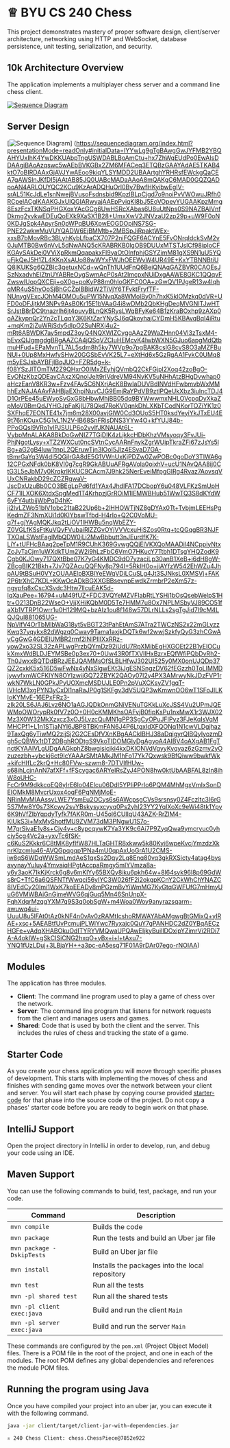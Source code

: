 # ♕ BYU CS 240 Chess

This project demonstrates mastery of proper software design, client/server architecture, networking using HTTP and WebSocket, database persistence, unit testing, serialization, and security.

## 10k Architecture Overview

The application implements a multiplayer chess server and a command line chess client.

[![Sequence Diagram](10k-architecture.png)](https://sequencediagram.org/index.html#initialData=C4S2BsFMAIGEAtIGckCh0AcCGAnUBjEbAO2DnBElIEZVs8RCSzYKrgAmO3AorU6AGVIOAG4jUAEyzAsAIyxIYAERnzFkdKgrFIuaKlaUa0ALQA+ISPE4AXNABWAexDFoAcywBbTcLEizS1VZBSVbbVc9HGgnADNYiN19QzZSDkCrfztHFzdPH1Q-Gwzg9TDEqJj4iuSjdmoMopF7LywAaxgvJ3FC6wCLaFLQyHCdSriEseSm6NMBurT7AFcMaWAYOSdcSRTjTka+7NaO6C6emZK1YdHI-Qma6N6ss3nU4Gpl1ZkNrZwdhfeByy9hwyBA7mIT2KAyGGhuSWi9wuc0sAI49nyMG6ElQQA)

## Server Design

[![Sequence Diagram](server-design.png)]
(https://sequencediagram.org/index.html?presentationMode=readOnly#initialData=IYYwLg9gTgBAwgGwJYFMB2YBQAHYUxIhK4YwDKKUAbpTngUSWDABLBoAmCtu+hx7ZhWqEUdPo0EwAIsDDAAgiBAoAzqswc5wAEbBVKGBx2ZM6MFACeq3ETQBzGAAYAdAE5TKAB4ktO7oBIRDAAxGjAVJYwAEoo9kiqYLSYMDD2UBAArtghYRHRsfEWckgQaCEA7gAWSInJKfDI5jAAtAB85JQ0UABcMADaAAoA8mQAKgC6MAD0GQZQADpoAN4ARLOUYQC2KCu9KzArADQHuOrl0By7BwfHKyibwEgIV-srAL51KcJdLe1snNwejBVusoFsdnsbid9KpzlBLpCjgd7o9noiPvVWOwuJRfh0RCpelACglKAAKGJxUlQGIARwyajAAEpPviqKI8bJ5EoVOpevYUGAAKpzMmg8EszFcxTKNSqPHGXoxYAcGCg6UwHSRcXAbas6U8uUtNps0S9NAZBAIVnfDkmg2yvkwEDEuQoEXk9XaSX1B28+UmxXwV2JNVzaU2zp29p+uW9F0oN0KDJgSpk4ApyrSn0pWPqBU6XpwEOGDOpiNS7SG-PNE22wkwMuVUYQADW6EjBMMtb+2MBSpJiRpaktWEx-xxsB7bMovRBc3BLyhKybLfbaCX707P2niFQGF6ACYnE5FvONrqIdckSvM2v0JuMTB0Bw6nVvL5dNwANQ5cKRABRKB0lgOB9DUUxMTSTJslCf98ipIoCFKGAySAkDej0VViXpRkmQqapakxFI9yaOtOlnfphjGSYZjmM81gXS9N1uU5YQuFjkQeJ5H1ZL4KKnXsAUo88wWYxFWJhOEEWvW4UR49E+KxYTBNNBtiUQ8lKUKSg6QZBIc3qetuxNCd+wQnTh1UUdFnQ6BeiQNAqGAZBVR0CAOEsJSzNxadvhElZtnUYABReOygSwmAcP0sAt2ImcpxNUiDxgAAWE8GKC1QQqvFZwswlUopQXCEji+oX0g+poKyP88m0hIoGKFC0OA+zGwQV1PJgeR13w4IqhqMR4uS5hyOoSjBhGCZplBBidW2TiVjY6TFvktFryfTF-NUnygVExcJOhM4OMOu5uPW15NvqXa8WMolBy0h7hxK5klOMzkq0dVR+UFD0oDFJjtkM3NPv9AsB0Kr15E1bVAaG4i8wDMb2QbKHgDeqMVGNITJwHTSrJstB8rDC9tnazrIh6jt4puvyBLnQK5RysLWqBFyKe64B1zKraBOxhp9zAXp0oAZkypnQr2Yn2cTLqqY3K6KtZarYNySJ6qQkoyhajCYDmH5KBAvqBqI4iRtu+mqKm2jZuWRjSdy5dlpO2SuNRXj4u2-mRt6ABWDK7ay5mpdZ3oyQ4NQXWIZCyggAAzZ9WaZHnn04Vl3zTsxM4-bEvxQIJgmgdgBRgAAZCA4jQSqVZCIuHEMcvK4IwbWXN5GJuo6apgMdQtbmuHFud+EPaMvnTL7AL5sdm8h5ky7WVp9o7pgBAK8cslG8cvS8O3aMZFBuNUl+0Up8MxHwfySHw20GGSbEvVK25L7+eXtHd6x5GzRgAA1FykC0UMq8m5yESJsbAYBFjlBqJUO+FZR5dg+k-f08YSzJlTOmTM2Z9QHxrO0IMxZEyhjQVmbQ2CkFGjpl2Xoq42zoBgO-EyONzKbzQDEayCAxzXQnolJelt9riVdreVM94NyKV5uNHhAtzBHgDvwhap0aHczEanV8KR3w+Fzv4FAv5C6NXrjAcK8BwIaDUVBdINVdHFwbmvbWxMMhhEzNAJAAAvFAHBjaEXhpiNuvCJG9EmjRaYPdVB9ztlPQeUkXbz3iuIncTDJ4D1OrPEe45uEWyoSvGxG8bHbwMhjBB05dq9BYWwwmxNHLOVcpqDyXkaZpMoV0BmQdJYHGJpFaKjIU78Qkd7RoKV0qnkDhLXKbTCodNKorTOZiYK1z0SXFhqE7EONTE41x7jm6m28X00avjGlW0Cd3OUoS5HT0ksdYeyiYkJTxEU4E9t76nKOuxC5G1vL1N2V-IB68SnFRisDNS3YYw4O+kfYUJ84b-PPoGQsl9VRo1vlPJSULP6o2vvIfJKNAUAt6L-VybpMnALAKA8BkDoGwNIZ7TGjDlK4zLjkkcHDbKhzVMsyoqy3FvJUi-PhjNgotLysy+xTZ2WXCut0ncSVtnCycAARnFnykZgrWUipTkraZFi67zJsYs5lBg+aG2gB4luw1tnpL2QEruwTjn3IOoI5Jlz4ESvaD7GA-tBmrGaYq3W4dI5QGjlrGA8dE5G1VWnUxKjPDZw0ZwPOBc0goDoY3TIWA6g12CPGxNFdk0bK8VI0g7cgR9GkABUuAFRgAVola0oixhV+ucU1NAvQAA8ij0CtG3L5eJbM7y0KrqkrlKKUC9CAcm7J9hk25NerEveiMfpgGIRg4Rvaz7AovsqVUxCNRakbD29cZCZRgwaV-JscDxUzuBb0CO3BEgLpPd6fd1YAx4JhdIFA17DCbopY6u048VLFKzSmUpHCF71ILXOK6XtdxSpgMed1T4KrhpzjGrROiM1lEMWBHub51WwTQ3S8dKYdW6yFY4utbijWbPqD4hK-ji2lvLZWo51blV1obc21taB22Up6b+2lHHOWTjNZ8gDYAx0Tt+TvbjmLEEHsPgKedmZF3NmXUi1d0KIYbswTfbd-H4rIo+Q2C0VoMU-q7f+gjYAgMQKJkq2tLiOV1IHWBu5nqWbEZY-Z0VGLfKSsFtKuVQyFVubaiRlZZGvOYjVVVcxuHiSZos0Rtq+tcQGqgBR3NJFTXOaLSWstFaglMbQDW0jLi2MwBbbutt3nJEurdfK7K-LiY+tUFHcBAag2peTpM1R9CUhK369GvwgQQjElVKXQoMAADil4NCppiyNtxZcJvTaCjm1uWXdkTUm2W2i9hLzFbC6VmO7HKucY7Ttbh1DTsgYHQZodK9Cgb0KJOwy717QXtBbe07K7yG4KMDC9dO7yzaciLp30anB1XeB+i6dH8gW-ZBcgBIK21Bkh+7Jv7QZAcuQQFNy8p794I+5RklH0o+jjAYfzW542EhWZu4JhpAU9tBSuH0VYzOUAAElpBXBlYeEWqVDiLCuSLg4Jt3SJNksL0XMSVj+FAK2P6trXhC7KDL+KKwOcADkBGXXGBBsevnpEwdkZrmbrP2eXm57z-ngvpfq8xCscXSvdc3Htw7lIcuEAK5d-IqXauPee+16794+uM49fUZ+FDC3VQYeMZVFIabRtLYSHj1bOsQsebWelpS1Htr+O213DnB22WseO+VjjXHiKQbM0D5Te7HMM7u8Ox7NPLMSbyVJ89CO51faXb1VTRP1Owrr1u0H129MQ+bzAIz1ou8f148w57DLrNLLs2sgTgJid7I9cM4LQJQul881065UG-NpVlfV4OrTbMlbWaG18yt5vBGT23tPahEtAmS7ATra2TWCzNS2x22mGLyzzKwq37yqykx82dWgzq0Cway9Tama1axjkDQTk6wf2wwjSzkfyQyG3zhCGwAyCgGwG4GDEIUMBR2rmf2INIPIIIXxRRz-yow2xo32SL32zAPLwgPrzbQYmDz92iUdU7RpXMibEgHXGOEt22B1yEIOCukXmxWdBLDJEYMSBe0p3ex70+0Uw43R0fTXVllHxBzrxEQfWfiPQbDvRh2-Th0JwxxBQTDdBRzJEEJQAMMsOfSLBLHfwJ302UI525y0MX0onUJQDp37QZ2cxkK5x516D5wFwNx4yNxSlgwEKt3iJgESNSngzDV62fEGzzh0ToLIMMDjywyfxmWCFKIYN8OYIzwijGQ72ZBYK2QAOy07l2y4PX3AMrwyNkJDzFVP1rwkN7WkLN0GPkJPyUOXmcMSDUJLE0Pn2pVuXCKsyZV1gqT-lVHcM3xgPYN3yCxDl1naRaJP0g1SKFgv3dV5UQP3wKmwnOO6wT1SFoJILKIoKYMvE-16EPxFRz3-zIk20LS6JAJ6Lvz6NO1aAGJQDkOnmGNiVENuTGKkLuXcJSS4Vu2UPmJQEWMoOWOrypRk0fV7z0O+0H0cKMMKhsOAFvjB0fipKsPu1nxMwX1r3WJX02Mz3X0W32MkXzxcz3xOJ5LvzcQuMN1gPP3SgCyOPuJFIPyz3FJeKqIsVqMMHCPf1+L1n1STjaNYI6JBP8TBKmFAN6J4P6LtgxIdXFQONq1N1cwVLDgjhaz9TaxQg6yTiwMQ2zijSj2G2CEsDfVXnKBgAACkIBHJ38aDqigyrQIBQyIyozmDgh5cQBWx1tDT2DBghRODtgS9VkoTIDOMGIyDgAgyoA4AIBV4oAXgAB1FgTnctKYAAIVLgUDgAAGkphZ8bwgisicjki4kxDKIONVdVgyyKyqyaz6zGzmy2yOzuzezbh+ybckj6ct9IcYAAArSMtAMkJM1hFo17Yk7Qxwsk9BfQiww9bwkfWk+kifcHIfLc2krQ+Hc80FVw-szwm8-7DTVIfHUw-s68ihLcjnAnN7afXFf+fFScygac6ARYeIRsZyJ4PON8hw0ktUbAABFAL8zIn8ihW8oUHC-FcCr9M9dkkcoEQ8yIrE6Io04EIcu06DdI5YPIiPPrIo6PQM4MhMgxVmIxSonDEIOMkM8MvcrUxox4oqF6PqNMjMoE-NRinMvMlAAssvLWE7YsmEu2OCys6s6AWcpsgCVs9srsnsy0Z4FczItc3I6rG5S7Mw8Y0s73Kcwy2svYBskysyxcyyq0Ps2yhI23YY2YqlXoXc9eWi48tk1Ypy6K9hVfZlbYqpdyTyfk7fAKR0m-U45ol6CUlIqU43AZK-RrZlM4-KlUkS3i+MxMyShotfMU9ZVM73dM3PNgwU1S7o-M7grSivaE1y8s+Cjy4y+c8ypcqywK7Ya3YK9c6Ai7P9ZyqQwa9ymcryuc0yhciy5cg4Vc2a+yxvTc6fSK-c6KuS2Kkkr6C8tMK8yfIfW87HLTaGHTR8xkww5k80Kyi6wpeKvcjYmzdzXknrKIzcmIu46-AVQGpqgqp1PNa4mU0qpAxUoGrA1U2CMS-iw8qS6WDqWWSmLmdAeS1qxSs2Dqy2Lq8Enq80vq3gkRXSicty4atag4bysavynayYuIuy4YmvaiqHPgtAccpaRmgy5mlYVmza8a-y6y3aoK7IkKjKrck6g8v6mKlYy65BXQy8iku6pkh64w+8l64syk96l8p69GdWs8rC+TfC6a6QSFNTfWwqci56yIYC3W026fF2i2okgpKCnY2CkWhChYNAZC8IVEdCy20Imi1WxK7koEEADy8mPGzmBvYiWmMG7KyGtqGWFUfG7mHmyUuG6VMWBAiGnGjmeWVG6qjGuq5Mn46SnUnpX-FqhXdqrMzqgYXM7q9S3q0obSgW+m4Woa0Woy9anyrazsqarm-awuwq4ui-UuuU8u5lFAt0tAz0kNF4n0vAv0zRAMtIcshoRMWAYAbAMgwgBtGMixQ+yIRAE+xsc+5AEABtfUvPcmujPLWiYwc7Ryxajc0QuY7gPANHDC2dZ0YBqAECzHGFe+vAdqXHABOkuOdITYRYVMQwaUPQAwEIjkyBuilIDOxipYZimrVi2RDi7A-A4okIW+gSkCISiCNG2hxqO+yBx+i+l+tAxu7-YNQ1fUzLDuj+3LBjaYH++a3pc-eA5esq71F01A9rDAr07ego-rNOIAA)

## Modules

The application has three modules.

- **Client**: The command line program used to play a game of chess over the network.
- **Server**: The command line program that listens for network requests from the client and manages users and games.
- **Shared**: Code that is used by both the client and the server. This includes the rules of chess and tracking the state of a game.

## Starter Code

As you create your chess application you will move through specific phases of development. This starts with implementing the moves of chess and finishes with sending game moves over the network between your client and server. You will start each phase by copying course provided [starter-code](starter-code/) for that phase into the source code of the project. Do not copy a phases' starter code before you are ready to begin work on that phase.

## IntelliJ Support

Open the project directory in IntelliJ in order to develop, run, and debug your code using an IDE.

## Maven Support

You can use the following commands to build, test, package, and run your code.

| Command                    | Description                                     |
| -------------------------- | ----------------------------------------------- |
| `mvn compile`              | Builds the code                                 |
| `mvn package`              | Run the tests and build an Uber jar file        |
| `mvn package -DskipTests`  | Build an Uber jar file                          |
| `mvn install`              | Installs the packages into the local repository |
| `mvn test`                 | Run all the tests                               |
| `mvn -pl shared test`      | Run all the shared tests                        |
| `mvn -pl client exec:java` | Build and run the client `Main`                 |
| `mvn -pl server exec:java` | Build and run the server `Main`                 |

These commands are configured by the `pom.xml` (Project Object Model) files. There is a POM file in the root of the project, and one in each of the modules. The root POM defines any global dependencies and references the module POM files.

## Running the program using Java

Once you have compiled your project into an uber jar, you can execute it with the following command.

```sh
java -jar client/target/client-jar-with-dependencies.jar

♕ 240 Chess Client: chess.ChessPiece@7852e922
```
